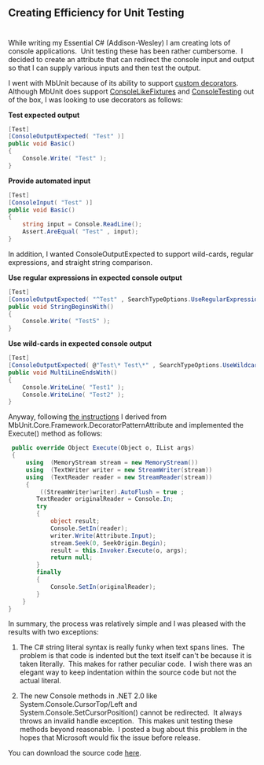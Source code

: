 ## Creating Efficiency for Unit Testing
#
While writing my Essential C# (Addison-Wesley) I am creating lots of console applications.  Unit testing these has been rather cumbersome.  I decided to create an attribute that can redirect the console input and output so that I can supply various inputs and then test the output.

I went with MbUnit because of its ability to support [custom decorators](https://www.testdriven.net/wiki/default.aspx/MyWiki.ExtendingMbUnitWithYourTestDecorator).  Although MbUnit does support [ConsoleLikeFixtures](https://www.testdriven.net/wiki/default.aspx/MyWiki.ConsoleLikeFixture) and [ConsoleTesting](https://www.testdriven.net/wiki/default.aspx/MyWiki.TestingConsoleApplication) out of the box, I was looking to use decorators as follows:

**Test expected output**
```csharp
[Test] 
[ConsoleOutputExpected( "Test" )]  
public void Basic() 
{ 
    Console.Write( "Test" ); 
}
```

 **Provide automated input** 
```csharp
[Test] 
[ConsoleInput( "Test" )]  
public void Basic() 
{  
    string input = Console.ReadLine(); 
    Assert.AreEqual( "Test" , input); 
}
```

In addition, I wanted  ConsoleOutputExpected  to support wild-cards, regular expressions, and straight string comparison.

 **Use regular expressions in expected console output** 
```csharp
[Test] 
[ConsoleOutputExpected( "^Test" , SearchTypeOptions.UseRegularExpressions)]  
public void StringBeginsWith() 
{ 
    Console.Write( "Test5" ); 
}
```

 **Use wild-cards in expected console output** 
```csharp
[Test] 
[ConsoleOutputExpected( @"Test\* Test\*" , SearchTypeOptions.UseWildcards)]  
public void MultiLineEndsWith() 
{ 
    Console.WriteLine( "Test1" ); 
    Console.WriteLine( "Test2" ); 
}
```
Anyway, following [the instructions](https://www.testdriven.net/wiki/default.aspx/MyWiki.ExtendingMbUnitWithYourTestDecorator) I derived from  MbUnit.Core.Framework.DecoratorPatternAttribute  and implemented the Execute() method as follows:
```csharp
 public override Object Execute(Object o, IList args) 
 {  
     using  (MemoryStream stream = new MemoryStream())  
     using  (TextWriter writer = new StreamWriter(stream))  
     using  (TextReader reader = new StreamReader(stream)) 
     { 
         ((StreamWriter)writer).AutoFlush = true ;
        TextReader originalReader = Console.In;
        try  
        {  
            object result;
            Console.SetIn(reader);
            writer.Write(Attribute.Input);
            stream.Seek(0, SeekOrigin.Begin); 
            result = this.Invoker.Execute(o, args);  
            return null; 
        }  
        finally  
        { 
            Console.SetIn(originalReader); 
        } 
    } 
}
```
 In summary, the process was relatively simple and I was pleased with the results with two exceptions: 

1. The C# string literal syntax is really funky when text spans lines.  The problem is that code is indented but the text itself can't be because it is taken literally.  This makes for rather peculiar code.  I wish there was an elegant way to keep indentation within the source code but not the actual literal. 
    
2. The new Console methods in .NET 2.0 like  System.Console.CursorTop/Left  and  System.Console.SetCursorPosition()  cannot be redirected.  It always throws an invalid handle exception.  This makes unit testing these methods beyond reasonable.  I posted a bug about this problem in the hopes that Microsoft would fix the issue before release.
    

You can download the source code [here](https://intellitect.com/wp-content/uploads/binary/ConsoleInputOutputRedirectAttribute.zip). 
